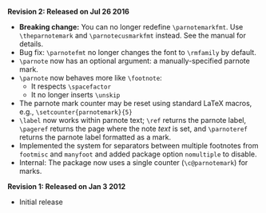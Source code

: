 **Revision 2: Released on Jul 26 2016**
 * **Breaking change:** You can no longer redefine `\parnotemarkfmt`. Use `\theparnotemark` and `\parnotecusmarkfmt` instead. See the manual for details.
 * Bug fix: `\parnotefmt` no longer changes the font to `\rmfamily` by default.
 * `\parnote` now has an optional argument: a manually-specified parnote mark.
 * `\parnote` now behaves more like `\footnote`:
    * It respects `\spacefactor`
    * It no longer inserts `\unskip`
 * The parnote mark counter may be reset using standard LaTeX macros, e.g., `\setcounter{parnotemark}{5}`
 * `\label` now works within parnote text; `\ref` returns the parnote label, `\pageref` returns the page where the note *text* is set, and `\parnoteref` returns the parnote label formatted as a mark.
 * Implemented the system for separators between multiple footnotes from `footmisc` and `manyfoot` and added package option `nomultiple` to disable.
 * Internal: The package now uses a single counter (`\c@parnotemark`) for marks.

**Revision 1: Released on Jan 3 2012**
 * Initial release
